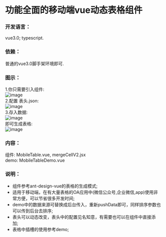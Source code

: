 # 功能全面的移动端vue动态表格组件
### 开发语言：
vue3.0; typescript.
### 依赖：
普通的vue3.0脚手架环境即可.
### 图示：
1.你只需要引入组件:  
![image](https://github.com/xjx199403/vue_mobile_table/blob/main/%E5%BC%95%E5%85%A5%E7%BB%84%E4%BB%B6.png?raw=true)  
2.配置 表头.json:  
![image](https://github.com/xjx199403/vue_mobile_table/blob/main/%E8%A1%A8%E5%A4%B4%E9%85%8D%E7%BD%AE.png?raw=true)  
3.存入数据:  
![image](https://github.com/xjx199403/vue_mobile_table/blob/main/%E5%AD%98%E5%85%A5%E6%95%B0%E6%8D%AE.png?raw=true)  
即可生成表格:  
![image](https://github.com/xjx199403/vue_mobile_table/blob/main/%E7%BB%93%E6%9E%9C1.png?raw=true)  
### 内容：
组件: MobileTable.vue, mergeCellV2.jsx  
demo: MobileTableDemo.vue
### 说明：
* 组件参考ant-design-vue的表格的生成模式;
* 适用于移动端，在有大量表格的OA应用中(微信公众号,企业微信,app)使用非常方便，可以节省很多开发时间;
* demo中的数据来源可替换成后台传入，重新pushData即可，同样排序参数也可以传到后台去排序;
* 表头可以动态改变，表头中的配置见名知意，有需要也可以在组件中直接添加;
* 表格中插槽的使用参考demo;
